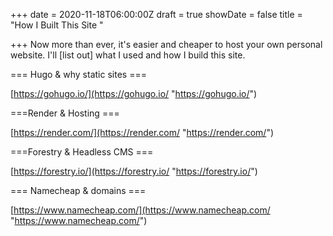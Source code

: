 +++
date = 2020-11-18T06:00:00Z
draft = true
showDate = false
title = "How I Built This Site "

+++
Now more than ever, it's easier and cheaper to host your own personal website. I'll \[list out\] what I used and how I build this site. 

=== Hugo & why static sites ===

[https://gohugo.io/](https://gohugo.io/ "https://gohugo.io/")

===Render &  Hosting === 

[https://render.com/](https://render.com/ "https://render.com/")

===Forestry &  Headless CMS ===

[https://forestry.io/](https://forestry.io/ "https://forestry.io/")

=== Namecheap & domains ===

[https://www.namecheap.com/](https://www.namecheap.com/ "https://www.namecheap.com/")